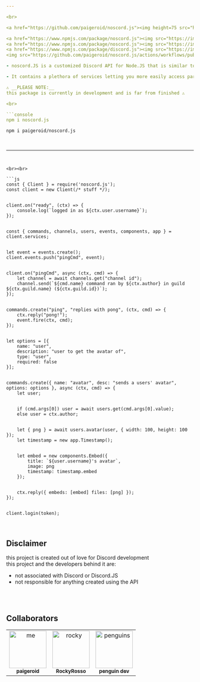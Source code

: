 ```yaml
---

<br>

<a href="https://github.com/paigeroid/noscord.js"><img height=75 src="https://github.com/paigeroid/noscord.js/blob/main/assets/noscord.js%20logo.png" alt="N⦿SCORD.JS">

<a href="https://www.npmjs.com/package/noscord.js"><img src="https://img.shields.io/npm/v/noscord.js?style=flat&color=red&logo=npm&logoColor=white" alt="version" />
<a href="https://www.npmjs.com/package/noscord.js"><img src="https://img.shields.io/npm/dt/noscord.js?style=flat&color=green&logo=docusign&logoColor=white" alt="downloads" />
<a href="https://www.npmjs.com/package/discord.js"><img src="https://img.shields.io/badge/powered by-Discord.JS-blue?style=flat&color=5539cc&logo=discord&logoColor=white" alt="discord.js" />
<img src="https://github.com/paigeroid/noscord.js/actions/workflows/publish-shit.yml/badge.svg" alt="publish">

- noscord.JS is a customized Discord API for Node.JS that is similar to older versions of Discord.JS in that you can access most of the API from the client instead of having to go through types though because it's built on the latest versions of Discord.JS you can still use them if you wish<br><br>

- It contains a plethora of services letting you more easily access parts of the API from the tips of your fingers<br><br>

⚠️ __PLEASE NOTE:__
this package is currently in development and is far from finished ⚠️ 

<br>

```console
npm i noscord.js
```
```console
npm i paigeroid/noscord.js
```

<br>

--- 
```


<br><br>

```js
const { Client } = require('noscord.js');
const client = new Client(/* stuff */);


client.on("ready", (ctx) => {
    console.log(`logged in as ${ctx.user.username}`);
});


const { commands, channels, users, events, components, app } = client.services;


let event = events.create();
client.events.push("pingCmd", event);


client.on("pingCmd", async (ctx, cmd) => {
    let channel = await channels.get("channel id");
    channel.send(`${cmd.name} command ran by ${ctx.author} in guild ${ctx.guild.name} (${ctx.guild.id})`);
});


commands.create("ping", "replies with pong", (ctx, cmd) => {
    ctx.reply("pong!");
    event.fire(ctx, cmd);
});


let options = [{
    name: "user",
    description: "user to get the avatar of",
    type: "user",
    required: false
}];


commands.create({ name: "avatar", desc: "sends a users' avatar", options: options }, async (ctx, cmd) => {
    let user;


    if (cmd.args[0]) user = await users.get(cmd.args[0].value);
    else user = ctx.author;


    let { png } = await users.avatar(user, { width: 100, height: 100 });
    let timestamp = new app.Timestamp();


    let embed = new components.Embed({
        title: `${user.username}'s avatar`,
        image: png
        timestamp: timestamp.embed
    });


    ctx.reply({ embeds: [embed] files: [png] });
});


client.login(token);
```

<br>

## Disclaimer
this project is created out of love for Discord development<br>
this project and the developers behind it are:
- not associated with Discord or Discord.JS
- not responsible for anything created using the API

<br><br>

## Collaborators

<table>
    
  <tr>
    <td align="center"><a href="https://github.com/paigeroid"><img src="https://avatars.githubusercontent.com/u/88659700?v=4?s=100" width="100px;" alt="me"/><br /><sub><b>paigeroid</b></sub></a><br/>
    <td align="center"><a href="https://github.com/RockyRosso"><img src="https://avatars.githubusercontent.com/u/79947006?v=4?s=100" width="100px;" alt="rocky"/><br /><sub><b>RockyRosso</b></sub></a><br/>
    <td align="center"><a href="https://github.com/polish-penguin-dev"><img src="https://avatars.githubusercontent.com/u/74113025?v=4?s=100" width="100px;" alt="penguins"/><br /><sub><b>penguin dev</b></sub></a><br/>
</td>
    
      
</table>
